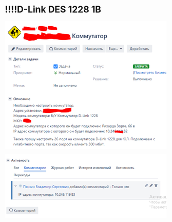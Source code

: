 # !!!!D-Link DES 1228 1B

![](../../../.gitbook/assets/image%20%287%29.png)

![](../../../.gitbook/assets/image%20%2852%29.png)



